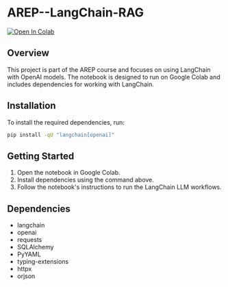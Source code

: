 # AREP--LangChain-RAG

[![Open In Colab](https://colab.research.google.com/assets/colab-badge.svg)](https://colab.research.google.com/drive/11QOw-motG5PpESJ4bpv-swECRqDZ7AEm)



## Overview

This project is part of the AREP course and focuses on using LangChain with OpenAI models. The notebook is designed to run on Google Colab and includes dependencies for working with LangChain.

## Installation

To install the required dependencies, run:

```bash
pip install -qU "langchain[openai]"
```

## Getting Started
1. Open the notebook in Google Colab.
2. Install dependencies using the command above.
3. Follow the notebook's instructions to run the LangChain LLM workflows.

## Dependencies

- langchain
- openai
- requests
- SQLAlchemy
- PyYAML
- typing-extensions
- httpx
- orjson
